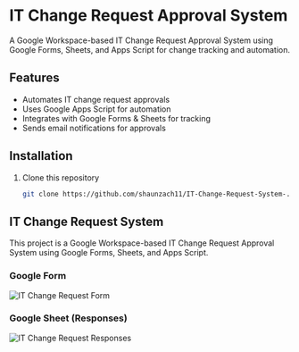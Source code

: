 # IT Change Request Approval System  
A Google Workspace-based IT Change Request Approval System using Google Forms, Sheets, and Apps Script for change tracking and automation.

## Features
- Automates IT change request approvals
- Uses Google Apps Script for automation
- Integrates with Google Forms & Sheets for tracking
- Sends email notifications for approvals

## Installation
1. Clone this repository  
   ```bash
   git clone https://github.com/shaunzach11/IT-Change-Request-System-.git
## IT Change Request System

This project is a Google Workspace-based IT Change Request Approval System using Google Forms, Sheets, and Apps Script.

### Google Form
![IT Change Request Form](Screenshot%2025-03-24-1859441.png)

### Google Sheet (Responses)
![IT Change Request Responses](Screenshot%2025-03-24%190015.png)

